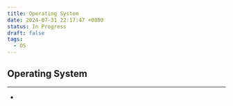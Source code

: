 ```yaml
---
title: Operating System
date: 2024-07-31 22:17:47 +0800
status: In Progress
draft: false
tags:
  - OS
---
```

## Operating System
---
- 
